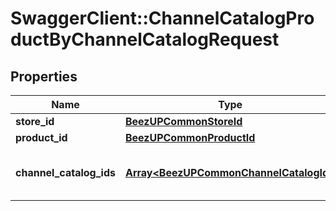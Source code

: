 # SwaggerClient::ChannelCatalogProductByChannelCatalogRequest

## Properties
Name | Type | Description | Notes
------------ | ------------- | ------------- | -------------
**store_id** | [**BeezUPCommonStoreId**](BeezUPCommonStoreId.md) |  | 
**product_id** | [**BeezUPCommonProductId**](BeezUPCommonProductId.md) |  | 
**channel_catalog_ids** | [**Array&lt;BeezUPCommonChannelCatalogId&gt;**](BeezUPCommonChannelCatalogId.md) | The list of channel catalog identifier | 


